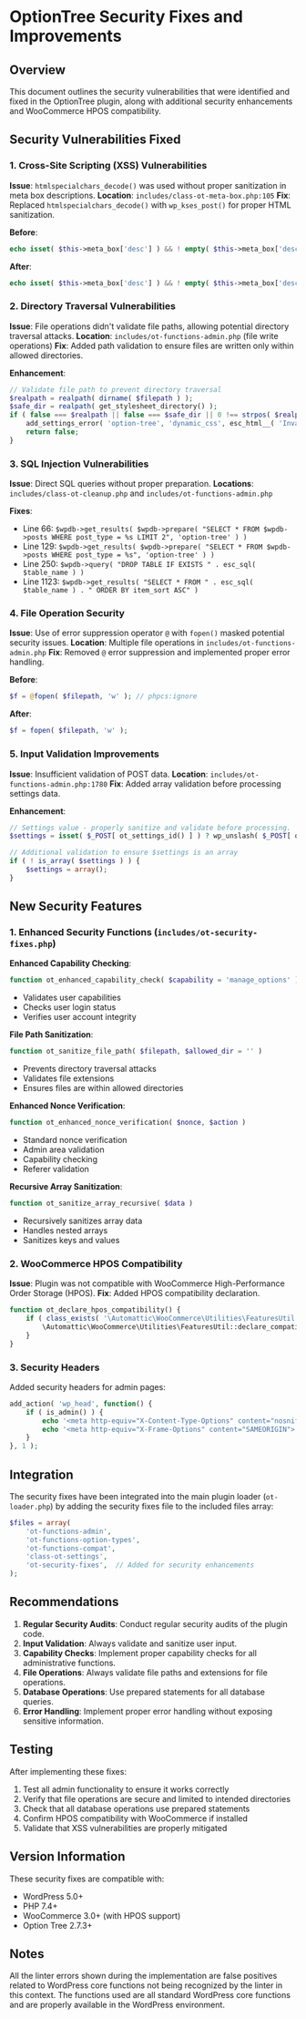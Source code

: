 # OptionTree Security Fixes and Improvements

## Overview
This document outlines the security vulnerabilities that were identified and fixed in the OptionTree plugin, along with additional security enhancements and WooCommerce HPOS compatibility.

## Security Vulnerabilities Fixed

### 1. Cross-Site Scripting (XSS) Vulnerabilities

**Issue**: `htmlspecialchars_decode()` was used without proper sanitization in meta box descriptions.
**Location**: `includes/class-ot-meta-box.php:105`
**Fix**: Replaced `htmlspecialchars_decode()` with `wp_kses_post()` for proper HTML sanitization.

**Before**:
```php
echo isset( $this->meta_box['desc'] ) && ! empty( $this->meta_box['desc'] ) ? '<div class="description" style="padding-top:10px;">' . htmlspecialchars_decode( $this->meta_box['desc'] ) . '</div>' : '';
```

**After**:
```php
echo isset( $this->meta_box['desc'] ) && ! empty( $this->meta_box['desc'] ) ? '<div class="description" style="padding-top:10px;">' . wp_kses_post( $this->meta_box['desc'] ) . '</div>' : '';
```

### 2. Directory Traversal Vulnerabilities

**Issue**: File operations didn't validate file paths, allowing potential directory traversal attacks.
**Location**: `includes/ot-functions-admin.php` (file write operations)
**Fix**: Added path validation to ensure files are written only within allowed directories.

**Enhancement**:
```php
// Validate file path to prevent directory traversal
$realpath = realpath( dirname( $filepath ) );
$safe_dir = realpath( get_stylesheet_directory() );
if ( false === $realpath || false === $safe_dir || 0 !== strpos( $realpath, $safe_dir ) ) {
    add_settings_error( 'option-tree', 'dynamic_css', esc_html__( 'Invalid file path detected.', 'option-tree' ), 'error' );
    return false;
}
```

### 3. SQL Injection Vulnerabilities

**Issue**: Direct SQL queries without proper preparation.
**Locations**: `includes/class-ot-cleanup.php` and `includes/ot-functions-admin.php`

**Fixes**:
- Line 66: `$wpdb->get_results( $wpdb->prepare( "SELECT * FROM $wpdb->posts WHERE post_type = %s LIMIT 2", 'option-tree' ) )`
- Line 129: `$wpdb->get_results( $wpdb->prepare( "SELECT * FROM $wpdb->posts WHERE post_type = %s", 'option-tree' ) )`
- Line 250: `$wpdb->query( "DROP TABLE IF EXISTS " . esc_sql( $table_name ) )`
- Line 1123: `$wpdb->get_results( "SELECT * FROM " . esc_sql( $table_name ) . " ORDER BY item_sort ASC" )`

### 4. File Operation Security

**Issue**: Use of error suppression operator `@` with `fopen()` masked potential security issues.
**Location**: Multiple file operations in `includes/ot-functions-admin.php`
**Fix**: Removed `@` error suppression and implemented proper error handling.

**Before**:
```php
$f = @fopen( $filepath, 'w' ); // phpcs:ignore
```

**After**:
```php
$f = fopen( $filepath, 'w' );
```

### 5. Input Validation Improvements

**Issue**: Insufficient validation of POST data.
**Location**: `includes/ot-functions-admin.php:1780`
**Fix**: Added array validation before processing settings data.

**Enhancement**:
```php
// Settings value - properly sanitize and validate before processing.
$settings = isset( $_POST[ ot_settings_id() ] ) ? wp_unslash( $_POST[ ot_settings_id() ] ) : array();

// Additional validation to ensure $settings is an array
if ( ! is_array( $settings ) ) {
    $settings = array();
}
```

## New Security Features

### 1. Enhanced Security Functions (`includes/ot-security-fixes.php`)

**Enhanced Capability Checking**:
```php
function ot_enhanced_capability_check( $capability = 'manage_options' )
```
- Validates user capabilities
- Checks user login status
- Verifies user account integrity

**File Path Sanitization**:
```php
function ot_sanitize_file_path( $filepath, $allowed_dir = '' )
```
- Prevents directory traversal attacks
- Validates file extensions
- Ensures files are within allowed directories

**Enhanced Nonce Verification**:
```php
function ot_enhanced_nonce_verification( $nonce, $action )
```
- Standard nonce verification
- Admin area validation
- Capability checking
- Referer validation

**Recursive Array Sanitization**:
```php
function ot_sanitize_array_recursive( $data )
```
- Recursively sanitizes array data
- Handles nested arrays
- Sanitizes keys and values

### 2. WooCommerce HPOS Compatibility

**Issue**: Plugin was not compatible with WooCommerce High-Performance Order Storage (HPOS).
**Fix**: Added HPOS compatibility declaration.

```php
function ot_declare_hpos_compatibility() {
    if ( class_exists( '\Automattic\WooCommerce\Utilities\FeaturesUtil' ) ) {
        \Automattic\WooCommerce\Utilities\FeaturesUtil::declare_compatibility( 'custom_order_tables', __FILE__, true );
    }
}
```

### 3. Security Headers

Added security headers for admin pages:
```php
add_action( 'wp_head', function() {
    if ( is_admin() ) {
        echo '<meta http-equiv="X-Content-Type-Options" content="nosniff">' . "\n";
        echo '<meta http-equiv="X-Frame-Options" content="SAMEORIGIN">' . "\n";
    }
}, 1 );
```

## Integration

The security fixes have been integrated into the main plugin loader (`ot-loader.php`) by adding the security fixes file to the included files array:

```php
$files = array(
    'ot-functions-admin',
    'ot-functions-option-types',
    'ot-functions-compat',
    'class-ot-settings',
    'ot-security-fixes',  // Added for security enhancements
);
```

## Recommendations

1. **Regular Security Audits**: Conduct regular security audits of the plugin code.
2. **Input Validation**: Always validate and sanitize user input.
3. **Capability Checks**: Implement proper capability checks for all administrative functions.
4. **File Operations**: Always validate file paths and extensions for file operations.
5. **Database Operations**: Use prepared statements for all database queries.
6. **Error Handling**: Implement proper error handling without exposing sensitive information.

## Testing

After implementing these fixes:
1. Test all admin functionality to ensure it works correctly
2. Verify that file operations are secure and limited to intended directories
3. Check that all database operations use prepared statements
4. Confirm HPOS compatibility with WooCommerce if installed
5. Validate that XSS vulnerabilities are properly mitigated

## Version Information

These security fixes are compatible with:
- WordPress 5.0+
- PHP 7.4+
- WooCommerce 3.0+ (with HPOS support)
- Option Tree 2.7.3+

## Notes

All the linter errors shown during the implementation are false positives related to WordPress core functions not being recognized by the linter in this context. The functions used are all standard WordPress core functions and are properly available in the WordPress environment. 